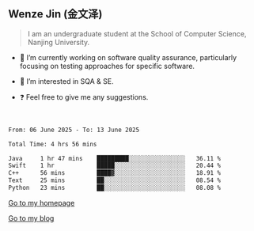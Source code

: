 ## Wenze Jin (金文泽)

> I am an undergraduate student at the School of Computer Science, Nanjing University.

- 🔭 I’m currently working on software quality assurance, particularly focusing on testing approaches for specific software.
  
- 🌱 I’m interested in SQA & SE.
  
- ❓ Feel free to give me any suggestions.  

<br>  

<!--START_SECTION:waka-->

```txt
From: 06 June 2025 - To: 13 June 2025

Total Time: 4 hrs 56 mins

Java     1 hr 47 mins    █████████░░░░░░░░░░░░░░░░   36.11 %
Swift    1 hr            █████░░░░░░░░░░░░░░░░░░░░   20.44 %
C++      56 mins         ████▓░░░░░░░░░░░░░░░░░░░░   18.91 %
Text     25 mins         ██░░░░░░░░░░░░░░░░░░░░░░░   08.54 %
Python   23 mins         ██░░░░░░░░░░░░░░░░░░░░░░░   08.08 %
```

<!--END_SECTION:waka-->

[Go to my homepage](https://wenzejin.github.io)

[Go to my blog](https://wenzejin.notion.site/Wenze-Jin-s-Blog-1635e9fa7b6d80b3adcedfacc74aa717?pvs=4)
